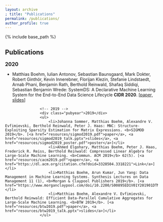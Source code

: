 ```yaml
---
layout: archive
; title: "Publications"
permalink: /publications/
author_profile: true
---
```


<!---
{% if author.googlescholar %}
  You can also find my articles on <u><a href="{{author.googlescholar}}">my Google Scholar profile</a>.</u>
{% endif %}

{% include base_path %}

{% for post in site.publications reversed %}
  {% include archive-single.html %}
{% endfor %}
-->


<style type="text/css">
        #email {
	        font-family: Consolas,"Courier New",monospace;
	}
	#picpad {
		margin-top: .5em;
		margin-bottom: .5em;
        }
	.pubyear {
 		margin-top: 12px;
 		clear: both;
 		font-size: 1.2em;
 		font-weight: bold;
	}
        li{
	        margin-top: 10px;
	}
	.subcontent {
		margin-top: 1em;
		margin-bottom: 1.5em;
	}
</style>
		
{% include base_path %}
		
		
<!-- Publication section -->
<div class="subcontent">
<h2 id="pubs">Publications</h2>
  
  
<!-- 2020 -->
<div class="pubyear">2020</div>
<ul>
	<li>Matthias Boehm, Iulian Antonov, Sebastian Baunsgaard, Mark Dokter, Robert Ginth&ouml;r, Kevin Innerebner, Florijan Klezin, Stefanie Lindstaedt, Arnab Phani, Benjamin Rath, Berthold Reinwald, Shafaq Siddiqi, Sebastian Benjamin Wrede: SystemDS: A Declarative Machine Learning System for the End-to-End Data Science Lifecycle <b>CIDR 2020</b>. [<a href="resources/cidr2020.pdf">paper, <a href="resources/cidr2020_talk.pptx">slides</a></a>]</li>
</ul>
					
					<!-- 2019 -->
					<div class="pubyear">2019</div>
					<ul>
						<li>Johanna Sommer, Matthias Boehm, Alexandre V. Evfimievski, Berthold Reinwald, Peter J. Haas: MNC: Structure-Exploiting Sparsity Estimation for Matrix Expressions. <b>SIGMOD 2019</b>. [<a href="resources/sigmod2019.pdf">paper</a>, <a href="resources/sigmod2019_talk.pptx">slides</a>, <a href="resources/sigmod2019_poster.pdf">poster</a>]</li>
						<li>Ahmed Elgohary, Matthias Boehm, Peter J. Haas, Frederick R. Reiss, Berthold Reinwald: Compressed Linear Algebra for Large-Scale Machine Learning. <b>Commun. ACM 2019</b> 62(5). [<a href="resources/cacm2019.pdf">paper</a>, <a href="https://dl.acm.org/citation.cfm?doid=3328504.3318221">Link</a>]</li>
						<li>Matthias Boehm, Arun Kumar, Jun Yang: Data Management in Machine Learning Systems. Synthesis Lectures on Data Management 11 (1), <b>Morgan & Claypool Publishers 2019</b>. [<a href="https://www.morganclaypool.com/doi/10.2200/S00895ED1V01Y201901DTM057">book</a>]</li>
						<li>Matthias Boehm, Alexandre V. Evfimievski, Berthold Reinwald: Efficient Data-Parallel Cumulative Aggregates for Large-Scale Machine Learning. <b>BTW 2019</b>. [<a href="resources/btw2019.pdf">paper</a>, <a href="resources/btw2019_talk.pptx">slides</a>]</li>
					</ul>

